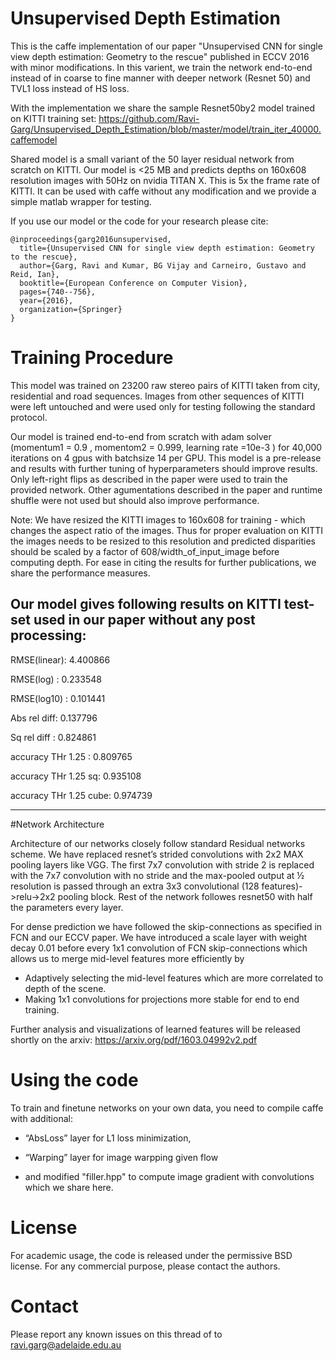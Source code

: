 # Unsupervised Depth Estimation

This is the caffe implementation of our paper "Unsupervised CNN for single view depth estimation: Geometry to the rescue" published in ECCV 2016 with minor modifications. In this varient, we train the network end-to-end instead of in coarse to fine manner with deeper network (Resnet 50) and TVL1 loss instead of HS loss. 

With the implementation we share the sample Resnet50by2 model trained on KITTI training set:
https://github.com/Ravi-Garg/Unsupervised_Depth_Estimation/blob/master/model/train_iter_40000.caffemodel


Shared model is a small variant of the 50 layer residual network from scratch on KITTI.
Our model is <25 MB and predicts depths on 160x608 resolution images with 50Hz on nvidia TITAN X. This is 5x the frame rate of KITTI. It can be used with caffe without any modification and we provide a simple matlab wrapper for testing.

If you use our model or the code for your research please cite:
```
@inproceedings{garg2016unsupervised,
  title={Unsupervised CNN for single view depth estimation: Geometry to the rescue},
  author={Garg, Ravi and Kumar, BG Vijay and Carneiro, Gustavo and Reid, Ian},
  booktitle={European Conference on Computer Vision},
  pages={740--756},
  year={2016},
  organization={Springer}
}
```

# Training Procedure
This model was trained on 23200 raw stereo pairs of KITTI taken from city, residential and road sequences. Images from other sequences of KITTI were left untouched and were used only for testing following the standard protocol.

Our model is trained end-to-end from scratch with adam solver (momentum1 = 0.9 , momentom2 = 0.999, learning rate =10e-3 ) for 40,000 iterations on 4 gpus with batchsize 14 per GPU. This model is a pre-release and results with further tuning of hyperparameters should improve results. Only left-right flips as described in the paper were used to train the provided network. Other agumentations described in the paper and runtime shuffle were not used but should also improve performance.

Note: We have resized the KITTI images to 160x608 for training - which changes the aspect ratio of the images. Thus for proper evaluation on KITTI the images needs to be resized to this resolution and predicted disparities should be scaled by a factor of 608/width_of_input_image before computing depth. For ease in citing the results for further publications, we share the performance measures.

Our model gives following results on KITTI test-set used in our paper without any post processing: 
---------------------------------------------------------------------

RMSE(linear):   4.400866

RMSE(log)   :   0.233548

RMSE(log10)   :   0.101441

Abs rel diff:   0.137796

Sq rel diff :   0.824861

accuracy THr 1.25 :   0.809765

accuracy THr 1.25 sq:   0.935108

accuracy THr 1.25 cube:   0.974739

---------------------------------------------------------------------


#Network Architecture

Architecture of our networks closely follow standard Residual networks scheme. We have replaced resnet’s strided convolutions with 2x2 MAX pooling layers like VGG. The first 7x7 convolution with stride 2 is replaced with the 7x7 convolution with no stride and the max-pooled output at ½ resolution is passed through an extra 3x3 convolutional (128 features)->relu->2x2 pooling block. Rest of the network followes resnet50 with half the parameters every layer.

For dense prediction we have followed the skip-connections as specified in FCN and our ECCV paper. 
We have introduced a scale layer with weight decay 0.01 before every 1x1 convolution of FCN skip-connections which allows us to merge mid-level features more efficiently by
* Adaptively selecting the mid-level features which are more correlated to depth of the scene.
* Making 1x1 convolutions for projections more stable for end to end training.

Further analysis and visualizations of learned features will be released shortly on the arxiv:
https://arxiv.org/pdf/1603.04992v2.pdf

# Using the code

To train and finetune networks on your own data, you need to compile caffe with additional:
* “AbsLoss” layer for L1 loss minimization, 

* “Warping” layer for image warpping given flow

* and modified "filler.hpp" to compute image gradient with convolutions which we share here.


# License
For academic usage, the code is released under the permissive BSD license. For any commercial purpose, please contact the authors.

# Contact
Please report any known issues on this thread of to ravi.garg@adelaide.edu.au


